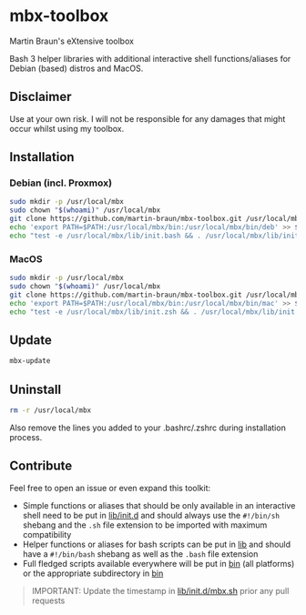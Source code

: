 # mbx-toolbox
Martin Braun's eXtensive toolbox

Bash 3 helper libraries with additional interactive shell functions/aliases for Debian (based) distros and MacOS.

## Disclaimer

Use at your own risk. I will not be responsible for any damages that might occur whilst using my toolbox.

## Installation

### Debian (incl. Proxmox)

```bash
sudo mkdir -p /usr/local/mbx
sudo chown "$(whoami)" /usr/local/mbx
git clone https://github.com/martin-braun/mbx-toolbox.git /usr/local/mbx
echo 'export PATH=$PATH:/usr/local/mbx/bin:/usr/local/mbx/bin/deb' >> $HOME/.bashrc
echo "test -e /usr/local/mbx/lib/init.bash && . /usr/local/mbx/lib/init.bash" >> $HOME/.bashrc
```

### MacOS

```zsh
sudo mkdir -p /usr/local/mbx
sudo chown "$(whoami)" /usr/local/mbx
git clone https://github.com/martin-braun/mbx-toolbox.git /usr/local/mbx
echo 'export PATH=$PATH:/usr/local/mbx/bin:/usr/local/mbx/bin/mac' >> $HOME/.zshrc
echo "test -e /usr/local/mbx/lib/init.zsh && . /usr/local/mbx/lib/init.zsh" >> $HOME/.zshrc
```

## Update

```sh
mbx-update
```
		
## Uninstall

```sh
rm -r /usr/local/mbx
```

Also remove the lines you added to your .bashrc/.zshrc during installation process.

## Contribute

Feel free to open an issue or even expand this toolkit:

- Simple functions or aliases that should be only available in an interactive shell need to be put in [lib/init.d](lib/init.d) and should always use the `#!/bin/sh` shebang and the `.sh` file extension to be imported with maximum compatibility
- Helper functions or aliases for bash scripts can be put in [lib](lib) and should have a `#!/bin/bash` shebang as well as the `.bash` file extension
- Full fledged scripts available everywhere will be put in [bin](bin) (all platforms) or the appropriate subdirectory in [bin](bin)

> IMPORTANT: Update the timestamp in [lib/init.d/mbx.sh](lib/init.d/mbx.sh) prior any pull requests
